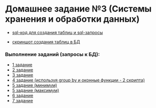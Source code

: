 # Домашнее задание №3 (Системы хранения и обработки данных)

- <a href=https://github.com/alvfomin/SHOD-HW_3/blob/main/code>sql-код для создания таблиц и sql-запросы</a>

- <a href=https://github.com/alvfomin/SHOD-HW_3/blob/main/DB_creating.png>скриншот создания таблиц в БД</a>

### Выполнение заданий (запросы к БД):
  - <a href=https://github.com/alvfomin/SHOD-HW_3/blob/main/1st%20query.png>1 задание</a>
  - <a href=https://github.com/alvfomin/SHOD-HW_3/blob/main/2nd%20query.png>2 задание</a>
  - <a href=https://github.com/alvfomin/SHOD-HW_3/blob/main/3rd%20query.png>3 задание</a>
  - <a href=https://github.com/alvfomin/SHOD-HW_3/blob/main/4th%20task%20queries.png>4 задание (используя group by и оконные функции - 2 скрипта)</a>
  - <a href=https://github.com/alvfomin/SHOD-HW_3/blob/main/5th%20query%20min.png>5 задание (минимум)</a>
  - <a href=https://github.com/alvfomin/SHOD-HW_3/blob/main/5th%20query%20max.png>5 задание (максимум)</a>
  - <a href=https://github.com/alvfomin/SHOD-HW_3/blob/main/6th%20query.png>6 задание</a>
  - <a href=https://github.com/alvfomin/SHOD-HW_3/blob/main/7th%20query.png>7 задание</a>
  
